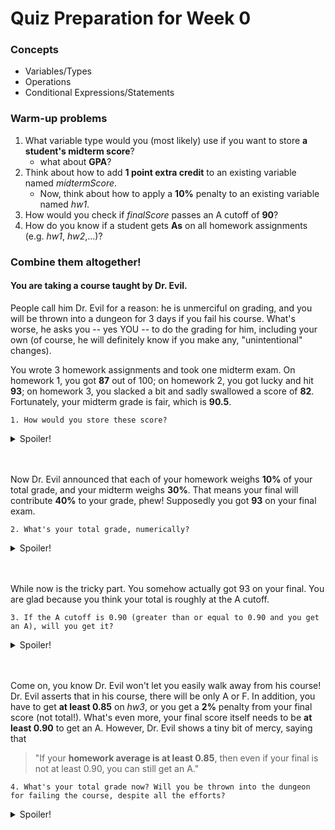 # Quiz Preparation for Week 0

### Concepts
  * Variables/Types
  * Operations
  * Conditional Expressions/Statements

### Warm-up problems
1. What variable type would you (most likely) use if you want to store **a student's midterm score**?
    - what about **GPA**?
2. Think about how to add **1 point extra credit** to an existing variable named _midtermScore_.
    - Now, think about how to apply a **10%** penalty to an existing variable named _hw1_.
3. How would you check if _finalScore_ passes an A cutoff of **90**?
4. How do you know if a student gets **As** on all homework assignments (e.g. _hw1_, _hw2_,...)?

### Combine them altogether!
#### You are taking a course taught by Dr. Evil.
People call him Dr. Evil for a reason: he is unmerciful on grading, and you will be thrown into a dungeon for 3 days if you fail his course. What's worse, he asks you -- yes YOU -- to do the grading for him, including your own (of course, he will definitely know if you make any, "unintentional" changes).

You wrote 3 homework assignments and took one midterm exam. On homework 1, you got **87** out of 100; on homework 2, you got lucky and hit **93**; on homework 3, you slacked a bit and sadly swallowed a score of **82**. Fortunately, your midterm grade is fair, which is **90.5**.

    1. How would you store these score?
<details>
  <summary>Spoiler!</summary>

  ```java
    // If you like percentage more
    //int hw1 = 87;
    //int hw2 = 93;
    //int hw3 = 82;
    //double midtermScore = 90.5;

    // or if you like fraction more
    double hw1 = 0.87;
    double hw2 = 0.93;
    double hw3 = 0.82;
    double midtermScore = 0.905;
  ```
</details>
<br></br>

Now Dr. Evil announced that each of your homework weighs **10%** of your total grade, and your midterm weighs **30%**. That means your final will contribute **40%** to your grade, phew! Supposedly you got **93** on your final exam.

    2. What's your total grade, numerically?
<details>
  <summary>Spoiler!</summary>

  ```java
    // using fraction
    double finalScore = 0.93;
    double hwAverge = (hw1 + hw2 + hw3) / 3;
    double totalGrade = 0.3 * hwAverage + 0.3 * midtermScore + 0.4 * finalScore;
  ```
  Numerically `totalGrade = 0.9015`.
</details>
<br></br>

While now is the tricky part. You somehow actually got 93 on your final. You are glad because you think your total is roughly at the A cutoff.

    3. If the A cutoff is 0.90 (greater than or equal to 0.90 and you get an A), will you get it?
<details>
  <summary>Spoiler!</summary>

  ```java
    // store the information in a boolean
    boolean getA = totalGrade >= 0.90;
    if (getA) {
      System.out.println("Haha! I get A!");
    } else {
      System.out.println("Oops not an A.");
    }
  ```
  Yes, you get an A!
</details>
<br></br>

Come on, you know Dr. Evil won't let you easily walk away from his course! Dr. Evil asserts that in his course, there will be only A or F. In addition, you have to get **at least 0.85** on _hw3_, or you get a **2%** penalty from your final score (not total!). What's even more, your final score itself needs to be **at least 0.90** to get an A. However, Dr. Evil shows a tiny bit of mercy, saying that
  > "If your **homework average is at least 0.85**, then even if your final is not at least 0.90, you can still get an A."

    4. What's your total grade now? Will you be thrown into the dungeon for failing the course, despite all the efforts?
<details>
  <summary>Spoiler!</summary>

  ```java
    // get updated final
    if (hw3 < 0.85) {
      finalScore *= 0.98;
    }
    totalGrade = 0.3 * hwAverage + 0.3 * midtermScore + 0.4 * finalScore;

    // see if you will be thrown to the dungeon
    if (totalGrade >= 0.90) {
      if (finalScore >= 0.90 || hwAverage >= 0.85) {
        System.out.println("Finally, an A!");
      } else {
        System.out.println("It's. Just. Brutal...");
      }
    } else {
      System.out.println("Well, maybe I can do better.");
    }
  ```
  Since your _hw3_ is 0.82, you suffer a 2% penalty on final. Hence, you `finalScore = 0.9114`. However, now your `totalGrade = 0.89806`. Dungeon you go!
</details>
